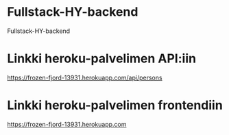 # Fullstack-HY-backend
Fullstack-HY-backend

# Linkki heroku-palvelimen API:iin
https://frozen-fjord-13931.herokuapp.com/api/persons

# Linkki heroku-palvelimen frontendiin
https://frozen-fjord-13931.herokuapp.com